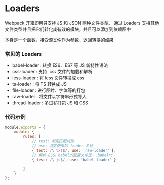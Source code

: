 # Loaders

Webpack 开箱即用只支持 JS 和 JSON 两种文件类型。
通过 Loaders 支持其他文件类型并且把它们转化成有效的模块，并且可以添加到依赖图中

本身是一个函数，接受源文件作为参数，返回转换的结果

### 常见的 Loaders
* babel-loader : 转换 ES6、ES7 等 JS 新特性语法
* css-loader : 支持 .css 文件的加载和解析
* less-loader : 将 less 文件转换成 css
* ts-loader : 将 TS 转换成 JS
* file-loader : 进行图片、字体等的打包
* raw-loader : 将文件以字符串形式导入
* thread-loader : 多进程打包 JS 和 CSS


### 代码示例
```js
module.exports = {
    module: {
        rules: [
            // test: 制定匹配规则
            // use: 指定使用的 loader 名称
            { test: /\.txt$/, use: 'raw-loader' },
            // 解析 ES6，babel的配置⽂件是：.babelrc
            { test: /\.js$/, use: 'babel-loader' }

        ]
    }
};
```




















